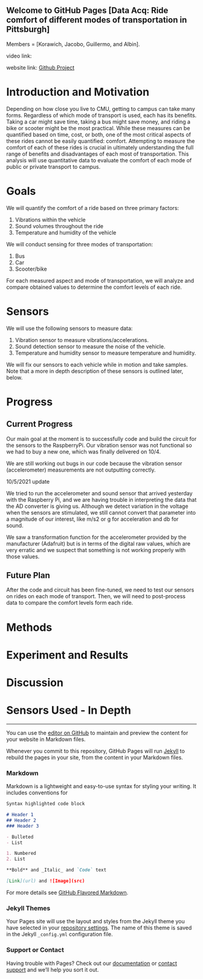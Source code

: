 ## Welcome to GitHub Pages [Data Acq: Ride comfort of different modes of transportation in Pittsburgh]

Members = [Korawich, Jacobo, Guillermo, and Albin].

video link:

website link: [Github Project](https://korawichkavee.github.io/12740-Ridecomfort-Pittsburgh/)

# Introduction and Motivation
Depending on how close you live to CMU, getting to campus can take many forms. Regardless of which mode of transport is used, each has its benefits. Taking a car might save time, taking a bus might save money, and riding a bike or scooter might be the most practical. While these measures can be quantified based on time, cost, or both, one of the most critical aspects of these rides cannot be easily quantified: comfort. Attempting to measure the comfort of each of these rides is crucial in ultimately understanding the full range of benefits and disadvantages of each most of transportation. This analysis will use quantitative data to evaluate the comfort of each mode of public or private transport to campus.

# Goals
We will quantify the comfort of a ride based on three primary factors:
  1. Vibrations within the vehicle
  2. Sound volumes throughout the ride
  3. Temperature and humidity of the vehicle

We will conduct sensing for three modes of transportation:
  1. Bus 
  2. Car
  3. Scooter/bike 
  
For each measured aspect and mode of transportation, we will analyze and compare obtained values to determine the comfort levels of each ride.

# Sensors
We will use the following sensors to measure data:
  1. Vibration sensor to measure vibrations/accelerations.
  2. Sound detection sensor to measure the noise of the vehicle.
  3. Temperature and humidity sensor to measure temperature and humidity.

We will fix our sensors to each vehicle while in motion and take samples.
Note that a more in depth description of these sensors is outlined later, below.

# Progress
## Current Progress
Our main goal at the moment is to successfully code and build the circuit for the sensors to the RaspberryPi. Our vibration sensor was not functional so we had to buy a new one, which was finally delivered on 10/4.

We are still working out bugs in our code because the vibration sensor (accelerometer) measurements are not outputting correctly.


10/5/2021 update

We tried to run the accelerometer and sound sensor that arrived yesterday with the Raspberry Pi, and we are having trouble in interpreting the data that the AD converter is giving us. Although we detect variation in the voltage when the sensors are stimulated, we still cannot convert that parameter into a magnitude of our interest, like m/s2 or g for acceleration and db for sound.

We saw a transformation function for the accelerometer provided by the manufacturer (Adafruit) but is in terms of the digital raw values, which are very erratic and we suspect that something is not working properly with those values. 

## Future Plan
After the code and circuit has been fine-tuned, we need to test our sensors on rides on each mode of transport. Then, we will need to post-process data to compare the comfort levels form each ride.

# Methods


# Experiment and Results


# Discussion


# Sensors Used - In Depth





-------------------------------------------------------------------
You can use the [editor on GitHub](https://github.com/korawichkavee/12740-Ridecomfort-Pittsburgh/edit/gh-pages/index.md) to maintain and preview the content for your website in Markdown files.

Whenever you commit to this repository, GitHub Pages will run [Jekyll](https://jekyllrb.com/) to rebuild the pages in your site, from the content in your Markdown files.

### Markdown

Markdown is a lightweight and easy-to-use syntax for styling your writing. It includes conventions for

```markdown
Syntax highlighted code block

# Header 1
## Header 2
### Header 3

- Bulleted
- List

1. Numbered
2. List

**Bold** and _Italic_ and `Code` text

[Link](url) and ![Image](src)
```

For more details see [GitHub Flavored Markdown](https://guides.github.com/features/mastering-markdown/).

### Jekyll Themes

Your Pages site will use the layout and styles from the Jekyll theme you have selected in your [repository settings](https://github.com/korawichkavee/12740-Ridecomfort-Pittsburgh/settings/pages). The name of this theme is saved in the Jekyll `_config.yml` configuration file.

### Support or Contact

Having trouble with Pages? Check out our [documentation](https://docs.github.com/categories/github-pages-basics/) or [contact support](https://support.github.com/contact) and we’ll help you sort it out.
